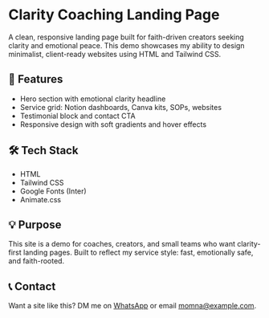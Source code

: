 # Clarity Coaching Landing Page

A clean, responsive landing page built for faith-driven creators seeking clarity and emotional peace. This demo showcases my ability to design minimalist, client-ready websites using HTML and Tailwind CSS.

## 🔹 Features
- Hero section with emotional clarity headline
- Service grid: Notion dashboards, Canva kits, SOPs, websites
- Testimonial block and contact CTA
- Responsive design with soft gradients and hover effects

## 🛠️ Tech Stack
- HTML
- Tailwind CSS
- Google Fonts (Inter)
- Animate.css

## 💡 Purpose
This site is a demo for coaches, creators, and small teams who want clarity-first landing pages. Built to reflect my service style: fast, emotionally safe, and faith-rooted.

## 📞 Contact
Want a site like this? DM me on [WhatsApp](https://wa.me/923001234567) or email momna@example.com.
